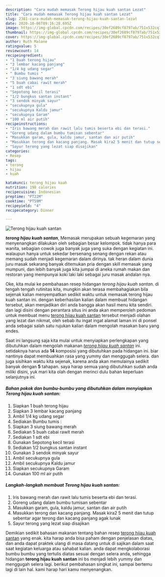 ```yaml
---
description: "Cara mudah memasak Terong hijau kuah santan Lezat"
title: "Cara mudah memasak Terong hijau kuah santan Lezat"
slug: 2381-cara-mudah-memasak-terong-hijau-kuah-santan-lezat
date: 2020-10-06T09:16:28.695Z
image: https://img-global.cpcdn.com/recipes/30ef2689cf8797ab/751x532cq70/terong-hijau-kuah-santan-foto-resep-utama.jpg
thumbnail: https://img-global.cpcdn.com/recipes/30ef2689cf8797ab/751x532cq70/terong-hijau-kuah-santan-foto-resep-utama.jpg
cover: https://img-global.cpcdn.com/recipes/30ef2689cf8797ab/751x532cq70/terong-hijau-kuah-santan-foto-resep-utama.jpg
author: Ruth Malone
ratingvalue: 5
reviewcount: 14
recipeingredient:
- "1 buah terong hijau"
- "3 lembar kacang panjang"
- "1/4 kg udang segar"
- " Bumbu tumis "
- "3 siung bawang merah"
- "5 buah cabai rawit merah"
- "1 sdt ebi"
- "Sepotong kecil terasi"
- "1/2 bungkus santan instant"
- "3 sendok minyak sayur"
- "secukupnya gula"
- "secukupnya Kaldu jamur"
- "secukupnya Garam"
- "100 ml air putih"
recipeinstructions:
- "Iris bawang merah dan rawit lalu tumis beserta ebi dan terasi."
- "Goreng udang dalam bumbu tumisan sebentar"
- "Masukkan garam, gula, kaldu jamur, santan dan air putih"
- "Masukkan terong dan kacang panjang. Masak kira2 5 menit dan tutup sebentar agar terong dan kacang panjang agak lunak"
- "Sayur terong yang lezat siap disajikan"
categories:
- Resep
tags:
- terong
- hijau
- kuah

katakunci: terong hijau kuah 
nutrition: 198 calories
recipecuisine: Indonesian
preptime: "PT22M"
cooktime: "PT59M"
recipeyield: "4"
recipecategory: Dinner

---
```



![Terong hijau kuah santan](https://img-global.cpcdn.com/recipes/30ef2689cf8797ab/751x532cq70/terong-hijau-kuah-santan-foto-resep-utama.jpg)

<b><i>terong hijau kuah santan</i></b>, Memasak merupakan sebuah kegemaran yang menyenangkan dilakukan oleh sebagian besar kelompok. tidak hanya para wanita, sebagian cowok juga banyak juga yang suka dengan kegiatan ini. walaupun hanya untuk sekedar bersenang senang dengan rekan atau memang sudah menjadi kegemaran dalam dirinya. tak heran dalam dunia juru masak sekarang banyak ditemukan pria dengan skill memasak yang mumpuni, dan lebih banyak juga kita jumpai di aneka rumah makan dan restoran yang mempunyai koki laki laki sebagai juru masak andalan nya.



Oke, kita mulai ke pembahasan resep hidangan <i>terong hijau kuah santan</i>. di tengah tengah rutinitas kita, mungkin akan terasa membahagiakan bila sejenak kalian menyempatkan sedikit waktu untuk memasak terong hijau kuah santan ini. dengan keberhasilan kalian dalam membuat hidangan tersebut, akan menjadikan diri anda bangga akan hasil menu kita sendiri. dan lagi disini dengan perantara situs ini anda akan memperoleh pedoman untuk membuat menu <u>terong hijau kuah santan</u> tersebut menjadi olahan yang lezat dan nikmat, oleh sebab itu ingat ingat alamat laman ini di ponsel anda sebagai salah satu rujukan kalian dalam mengolah masakan baru yang endes.


Saat ini langsung saja kita mulai untuk menyiapkan perlengkapan yang dibutuhkan dalam mengolah makanan <u><i>terong hijau kuah santan</i></u> ini. setidaknya harus ada <b>14</b> komposisi yang dibutuhkan pada hidangan ini. biar nantinya dapat membuahkan rasa yang yummy dan menggugah selera. dan juga sisihkan waktu kita sejenak, karena anda akan memulainya sedikit banyak dengan <b>5</b> tahapan. saya harap semua yang dibutuhkan sudah anda miliki disini, yuk mari kita olah dengan merinci dulu bahan keperluan selanjutnya ini.

<!--inarticleads1-->

##### Bahan pokok dan bumbu-bumbu yang dibutuhkan dalam menyiapkan Terong hijau kuah santan:

1. Siapkan 1 buah terong hijau
1. Siapkan 3 lembar kacang panjang
1. Ambil 1/4 kg udang segar
1. Sediakan  Bumbu tumis :
1. Siapkan 3 siung bawang merah
1. Sediakan 5 buah cabai rawit merah
1. Sediakan 1 sdt ebi
1. Gunakan Sepotong kecil terasi
1. Sediakan 1/2 bungkus santan instant
1. Gunakan 3 sendok minyak sayur
1. Ambil secukupnya gula
1. Ambil secukupnya Kaldu jamur
1. Siapkan secukupnya Garam
1. Gunakan 100 ml air putih




<!--inarticleads2-->

##### Langkah-langkah membuat Terong hijau kuah santan:

1. Iris bawang merah dan rawit lalu tumis beserta ebi dan terasi.
1. Goreng udang dalam bumbu tumisan sebentar
1. Masukkan garam, gula, kaldu jamur, santan dan air putih
1. Masukkan terong dan kacang panjang. Masak kira2 5 menit dan tutup sebentar agar terong dan kacang panjang agak lunak
1. Sayur terong yang lezat siap disajikan




Demikian sedikit bahasan makanan tentang bahan resep <u>terong hijau kuah santan</u> yang enak. kita harap anda bisa paham dengan penjelasan diatas, dan anda dapat praktek ulang di masa datang untuk di sajikan dalam saat saat kegiatan keluarga atau sahabat kalian. anda dapat mengkolaborasi bumbu bumbu yang tertulis diatas sesuai dengan selera anda, sehingga hidangan <b>terong hijau kuah santan</b> ini bs menjadi lebih yummy dan menggugah selera lagi. berikut pembahasan singkat ini, sampai bertemu lagi di lain hal. kami harap hari kamu menyenangkan.
